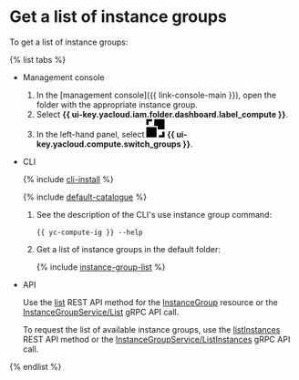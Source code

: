 # Get a list of instance groups

To get a list of instance groups:

{% list tabs %}

- Management console

   1. In the [management console]({{ link-console-main }}), open the folder with the appropriate instance group.
   1. Select **{{ ui-key.yacloud.iam.folder.dashboard.label_compute }}**.
   1. In the left-hand panel, select ![image](../../../_assets/compute/vm-group-pic.svg) **{{ ui-key.yacloud.compute.switch_groups }}**.

- CLI

   {% include [cli-install](../../../_includes/cli-install.md) %}

   {% include [default-catalogue](../../../_includes/default-catalogue.md) %}

   1. See the description of the CLI's use instance group command:

      ```
      {{ yc-compute-ig }} --help
      ```

   1. Get a list of instance groups in the default folder:

      {% include [instance-group-list](../../../_includes/instance-groups/instance-group-list.md) %}

- API

   Use the [list](../../api-ref/InstanceGroup/list.md) REST API method for the [InstanceGroup](../../api-ref/InstanceGroup/index.md) resource or the [InstanceGroupService/List](../../api-ref/grpc/instance_group_service.md#List) gRPC API call.

   To request the list of available instance groups, use the [listInstances](../../api-ref/InstanceGroup/listInstances.md) REST API method or the [InstanceGroupService/ListInstances](../../api-ref/grpc/instance_group_service.md#ListInstances) gRPC API call.

{% endlist %}
